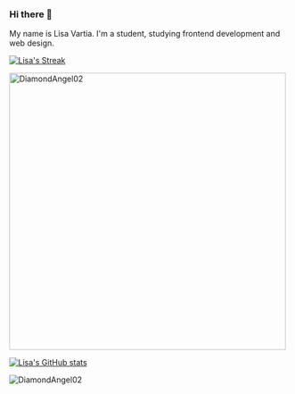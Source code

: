 ### Hi there 👋
My name is Lisa Vartia. I'm a student, studying frontend development and web design.


[![Lisa's Streak](https://github-readme-streak-stats.herokuapp.com?user=DiamondAngel02&theme=dark-smoky&fire=FFAB4C)](https://git.io/streak-stats)

<p><img align="center" width="496px" src="https://github-readme-stats.vercel.app/api/top-langs?username=DiamondAngel02&show_icons=true&locale=en&layout=compact&theme=radical" alt="DiamondAngel02" /></p>

[![Lisa's GitHub stats](https://github-readme-stats.vercel.app/api?username=DiamondAngel02?&theme=radical&titlet_color=#fff&bg_color=90,#ff3,#Afd,#D13)](https://github.com/anuraghazra/github-readme-stats)

<img src="https://komarev.com/ghpvc/?username=DiamondAngel024&label=Profile%20views&color=0e75b6&style=flat" alt="DiamondAngel02" />

<!--
**DiamondAngel02/DiamondAngel02** is a ✨ _special_ ✨ repository because its `README.md` (this file) appears on your GitHub profile.

Here are some ideas to get you started:

- 🔭 I’m currently working on ...
- 🌱 I’m currently learning ...
- 👯 I’m looking to collaborate on ...
- 🤔 I’m looking for help with ...
- 💬 Ask me about ...
- 📫 How to reach me: ...
- 😄 Pronouns: ...
- ⚡ Fun fact: ...
-->
